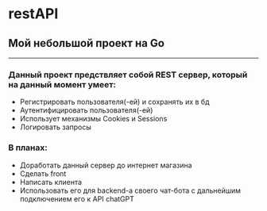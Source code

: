 # restAPI

## Мой небольшой проект на Go

---

### Данный проект предствляет собой REST сервер, который на данный момент умеет:
- Регистрировать пользователя(-ей) и сохранять их в бд
- Аутентифицировать пользователя(-ей)
- Использует механизмы Cookies и Sessions
- Логировать запросы

### В планах:
- Доработать данный сервер до интернет магазина
- Сделать front
- Написать клиента
- Использовать его для backend-a своего чат-бота с дальнейшим подключением его к API chatGPT

